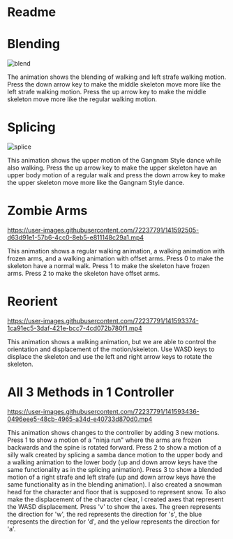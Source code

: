 # Readme

# Blending
![blend](https://user-images.githubusercontent.com/72237791/141586803-2b2269c6-0ac2-4e0c-a884-a7da0f864192.gif)

The animation shows the blending of walking and left strafe walking motion. Press the down arrow key to make the middle skeleton move more like the left strafe walking motion. Press the up arrow key to make the middle skeleton move more like the regular walking motion.

# Splicing
![splice](https://user-images.githubusercontent.com/72237791/141589956-0769d326-039d-46e0-886c-6ca207df2a2e.gif)

This animation shows the upper motion of the Gangnam Style dance while also walking. Press the up arrow key to make the upper skeleton have an upper body motion of a regular walk and press the down arrow key to make the upper skeleton move more like the Gangnam Style dance.

# Zombie Arms
https://user-images.githubusercontent.com/72237791/141592505-d63d91e1-57b6-4cc0-8eb5-e811148c29a1.mp4

This animation shows a regular walking animation, a walking animation with frozen arms, and a walking animation with offset arms. Press 0 to make the skeleton have a normal walk. Press 1 to make the skeleton have frozen arms. Press 2 to make the skeleton have offset arms.

# Reorient
https://user-images.githubusercontent.com/72237791/141593374-1ca91ec5-3daf-421e-bcc7-4cd072b780f1.mp4

This animation shows a walking animation, but we are able to control the orientation and displacement of the motion/skeleton. Use WASD keys to displace the skeleton and use the left and right arrow keys to rotate the skeleton.

# All 3 Methods in 1 Controller
https://user-images.githubusercontent.com/72237791/141593436-0496eee5-48cb-4965-a34d-e40733d870d0.mp4

This animation shows changes to the controller by adding 3 new motions. Press 1 to show a motion of a "ninja run" where the arms are frozen backwards and the spine is rotated forward. Press 2 to show a motion of a silly walk created by splicing a samba dance motion to the upper body and a walking animation to the lower body (up and down arrow keys have the same functionality as in the splicing animation). Press 3 to show a blended motion of a right strafe and left strafe (up and down arrow keys have the same functionality as in the blending animation). I also created a snowman head for the character and floor that is supposed to represent snow. To also make the displacement of the character clear, I created axes that represent the WASD displacement. Press 'v' to show the axes. The green represents the direction for 'w', the red represents the direction for 's', the blue represents the direction for 'd', and the yellow represents the direction for 'a'.

